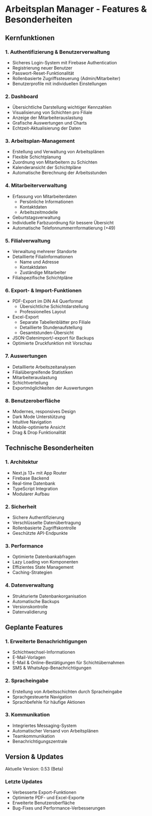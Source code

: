 # Arbeitsplan Manager - Features & Besonderheiten

## Kernfunktionen

### 1. Authentifizierung & Benutzerverwaltung
- Sicheres Login-System mit Firebase Authentication
- Registrierung neuer Benutzer
- Passwort-Reset-Funktionalität
- Rollenbasierte Zugriffssteuerung (Admin/Mitarbeiter)
- Benutzerprofile mit individuellen Einstellungen

### 2. Dashboard
- Übersichtliche Darstellung wichtiger Kennzahlen
- Visualisierung von Schichten pro Filiale
- Anzeige der Mitarbeiterauslastung
- Grafische Auswertungen und Charts
- Echtzeit-Aktualisierung der Daten

### 3. Arbeitsplan-Management
- Erstellung und Verwaltung von Arbeitsplänen
- Flexible Schichtplanung
- Zuordnung von Mitarbeitern zu Schichten
- Kalenderansicht der Schichtpläne
- Automatische Berechnung der Arbeitsstunden

### 4. Mitarbeiterverwaltung
- Erfassung von Mitarbeiterdaten
  - Persönliche Informationen
  - Kontaktdaten
  - Arbeitszeitmodelle
- Geburtstagsverwaltung
- Individuelle Farbzuordnung für bessere Übersicht
- Automatische Telefonnummernformatierung (+49)

### 5. Filialverwaltung
- Verwaltung mehrerer Standorte
- Detaillierte Filialinformationen
  - Name und Adresse
  - Kontaktdaten
  - Zuständige Mitarbeiter
- Filialspezifische Schichtpläne

### 6. Export- & Import-Funktionen
- PDF-Export im DIN A4 Querformat
  - Übersichtliche Schichtdarstellung
  - Professionelles Layout
- Excel-Export
  - Separate Tabellenblätter pro Filiale
  - Detaillierte Stundenaufstellung
  - Gesamtstunden-Übersicht
- JSON-Datenimport/-export für Backups
- Optimierte Druckfunktion mit Vorschau

### 7. Auswertungen
- Detaillierte Arbeitszeitanalysen
- Filialübergreifende Statistiken
- Mitarbeiterauslastung
- Schichtverteilung
- Exportmöglichkeiten der Auswertungen

### 8. Benutzeroberfläche
- Modernes, responsives Design
- Dark Mode Unterstützung
- Intuitive Navigation
- Mobile-optimierte Ansicht
- Drag & Drop Funktionalität

## Technische Besonderheiten

### 1. Architektur
- Next.js 13+ mit App Router
- Firebase Backend
- Real-time Datenbank
- TypeScript Integration
- Modularer Aufbau

### 2. Sicherheit
- Sichere Authentifizierung
- Verschlüsselte Datenübertragung
- Rollenbasierte Zugriffskontrolle
- Geschützte API-Endpunkte

### 3. Performance
- Optimierte Datenbankabfragen
- Lazy Loading von Komponenten
- Effizientes State Management
- Caching-Strategien

### 4. Datenverwaltung
- Strukturierte Datenbankorganisation
- Automatische Backups
- Versionskontrolle
- Datenvalidierung

## Geplante Features

### 1. Erweiterte Benachrichtigungen
- Schichtwechsel-Informationen
- E-Mail-Vorlagen
- E-Mail & Online-Bestätigungen für Schichtübernahmen
- SMS & WhatsApp-Benachrichtigungen

### 2. Spracheingabe
- Erstellung von Arbeitsschichten durch Spracheingabe
- Sprachgesteuerte Navigation
- Sprachbefehle für häufige Aktionen

### 3. Kommunikation
- Integriertes Messaging-System
- Automatischer Versand von Arbeitsplänen
- Teamkommunikation
- Benachrichtigungszentrale

## Version & Updates

Aktuelle Version: 0.53 (Beta)

### Letzte Updates
- Verbesserte Export-Funktionen
- Optimierte PDF- und Excel-Exporte
- Erweiterte Benutzeroberfläche
- Bug-Fixes und Performance-Verbesserungen
